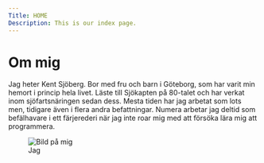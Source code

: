 ```yaml
---
Title: HOME
Description: This is our index page.
---
```


Om mig
==========================

Jag heter Kent Sjöberg. Bor med fru och barn i Göteborg, som har varit min hemort i princip hela livet.
Läste till Sjökapten på 80-talet och har verkat inom sjöfartsnäringen sedan dess.
Mesta tiden har jag arbetat som lots men, tidigare även i flera andra befattningar. Numera arbetar jag  deltid som befälhavare i ett färjerederi när jag inte roar mig med att försöka lära mig att programmera.

<figure class="framed">
    <img src="image/kent.jpg" alt="Bild på mig">
    <figcaption>Jag</figcaption>
</figure>